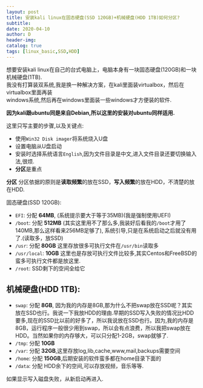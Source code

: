 ```yaml
--- 
layout: post
title: 安装kali linux在固态硬盘(SSD 120GB)+机械硬盘(HDD 1TB)如何分区?
subtitle:
date: 2020-04-10
author: D
header-img:
catalog: true
tags: [linux_basic,SSD,HDD]
---
```


想要安装kali linux在自己的台式电脑上，电脑本身有一块固态硬盘(120GB)和一块机械硬盘(1TB).<br>
我没有打算装双系统,我是换一种解决方案，在kali里面装virtualbox，然后在virtualbox里面再装<br>
windows系统,然后再在windows里面装一些windows才方便装的软件.

**因为kali跟ubuntu同是来自Debian,所以这里的安装对ubuntu同样适用.**

这里只写主要的步骤,以及关键点:

- 使用`Win32 Disk imager`将系统烧入U盘
- 设置电脑从U盘启动
- 安装时选择系统语言`English`,因为文件目录是中文,进入文件目录还要切换输入法,很烦. 
- **分区**是重点

**分区**
分区依据的原则是**读取频繁**的放在SSD，**写入频繁**的放在HDD，不清楚的放在HDD.

固态硬盘(SSD 120GB):
- `EFI`: 分配 **64MB**, (系统提示要大于等于35MB)(我是强制使用UEFI)
- `/boot`: 分配 **512MB** (其实这里用不了那么多,我装好后看我的`/boot`才用了140MB,那么这样看来256MB足够了), 系统引导,只是在系统启动之后就没有用了.(读取多，放SSD) 
- `/usr`: 分配 **80GB** 这里存放很多可执行文件在`/usr/bin`读取多
- `/usr/local`: **10GB** 这里也是存放可执行文件比较多,其实Centos和FreeBSD的蛮多可执行文件都是放这里.
- `/root`: SSD剩下的空间全给它

机械硬盘(HDD 1TB):
- 
- `swap`: 分配 **8GB**, 因为我的内存是8GB,那为什么不把swap放在SSD呢？其实放在SSD也行。我说一下我放HDD的理由.早期的SSD写入失败的情况比HDD要多,现在的SSD比以前的好多了，所以我说放在SSD也行。因为,我的内存是8GB，运行程序一般很少用到swap，所以会有点浪费，所以我把swap放在HDD。当然如果你的内存够大，可以只分配1-2GB，swap就够了.  
- `/tmp`: 分配 **10GB**
- `/var`: 分配 **32GB**,这里存放log,lib,cache,www,mail,backups需要空间
- `/home`: 分配 **150GB**,后期安装的软件蛮多都在home目录下面的 
- `/data`: 分配 HDD余下的空间,可以存放视频，音乐等等.

如果显示写入磁盘失败，从新启动再进入.
